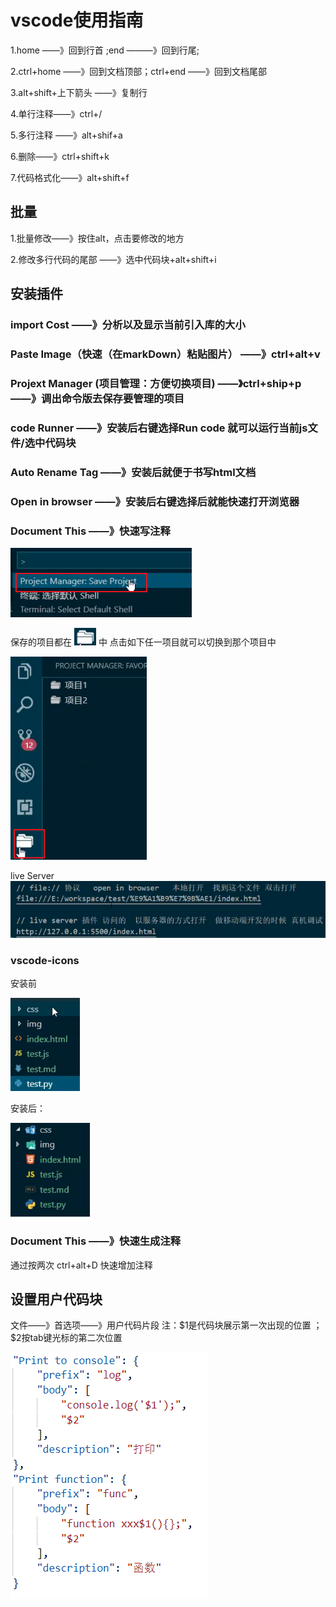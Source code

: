 # vscode使用指南

1.home ——》回到行首 ;end ———》回到行尾;

2.ctrl+home ——》回到文档顶部；ctrl+end ——》回到文档尾部

3.alt+shift+上下箭头 ——》复制行

4.单行注释——》ctrl+/

5.多行注释 ——》alt+shif+a

6.删除——》ctrl+shift+k

7.代码格式化——》alt+shift+f

## 批量

1.批量修改——》按住alt，点击要修改的地方

2.修改多行代码的尾部 ——》选中代码块+alt+shift+i


## 安装插件

### import Cost  ——》分析以及显示当前引入库的大小
### Paste Image（快速（在markDown）粘贴图片） ——》ctrl+alt+v 
### Projext Manager (项目管理：方便切换项目) ——》ctrl+ship+p——》调出命令版去保存要管理的项目
### code Runner ——》安装后右键选择Run code 就可以运行当前js文件/选中代码块
### Auto Rename Tag ——》安装后就便于书写html文档
### Open in browser ——》安装后右键选择后就能快速打开浏览器
### Document This ——》快速写注释
![](2020-02-21-11-14-00.png)

保存的项目都在  ![](2020-02-21-11-17-40.png)   中
点击如下任一项目就可以切换到那个项目中

![](2020-02-21-11-15-51.png)


live Server
![](2020-02-21-11-21-55.png)

### vscode-icons 
安装前

![](2020-02-21-11-25-15.png)



安装后：

![](2020-02-21-11-23-44.png)




### Document This ——》快速生成注释
通过按两次 ctrl+alt+D 快速增加注释


## 设置用户代码块
文件——》首选项——》用户代码片段
注：$1是代码块展示第一次出现的位置 ； $2按tab键光标的第二次位置


![](2020-02-21-12-00-01.png)